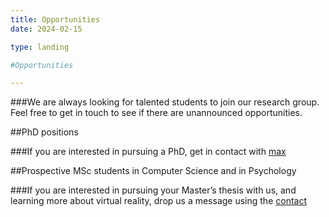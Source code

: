 ```yaml
---
title: Opportunities
date: 2024-02-15

type: landing

#Opportunities

---
```


###We are always looking for talented students to join our research group. Feel free to get in touch to see if there are unannounced opportunities.

 

 

##PhD positions

###If you are interested in pursuing a PhD, get in contact with [max](https://virtualrealitylab.netlify.app/author/max-di-luca/ "@max")

 

 

##Prospective MSc students in Computer Science and in Psychology

###If you are interested in pursuing your Master’s thesis with us, and learning more about virtual reality, drop us a message using the [contact](https://virtualrealitylab.netlify.app/contact/ "@contact page")